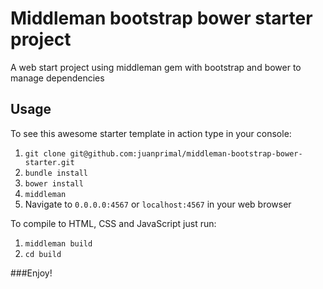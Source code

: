 # Middleman bootstrap bower starter project
A web start project using middleman gem with bootstrap and bower to manage dependencies

## Usage

To see this awesome starter template in action type in your console:

1. `git clone git@github.com:juanprimal/middleman-bootstrap-bower-starter.git`
2. `bundle install`
3. `bower install`
4. `middleman`
5. Navigate to `0.0.0.0:4567` or `localhost:4567` in your web browser

To compile to HTML, CSS and JavaScript just run:

1. `middleman build`
2. `cd build` 

###Enjoy!
